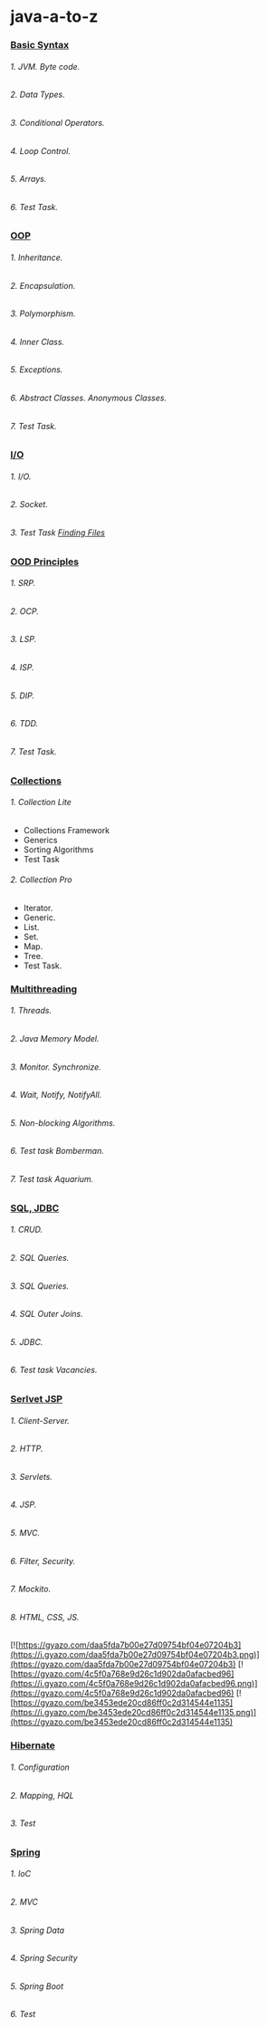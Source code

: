 # java-a-to-z

### [Basic Syntax](https://github.com/roman-sd/java-a-to-z/tree/master/chapter_001)

###### 1. JVM. Byte code.
###### 2. Data Types.
###### 3. Conditional Operators.
###### 4. Loop Control.
###### 5. Arrays.
###### 6. Test Task.

### [OOP](https://github.com/roman-sd/java-a-to-z/tree/master/chapter_002)

###### 1. Inheritance.
      
###### 2. Encapsulation.
      
###### 3. Polymorphism.
      
###### 4. Inner Class.
      
###### 5. Exceptions.
      
###### 6. Abstract Classes. Anonymous Classes.
      
###### 7. Test Task.

### [I/O](https://github.com/roman-sd/java-a-to-z/tree/master/chapter_003)

###### 1. I/O.

###### 2. Socket.

###### 3. Test Task [Finding Files](https://github.com/roman-sd/java-a-to-z/tree/master/finder)

### [OOD Principles](https://github.com/roman-sd/java-a-to-z/tree/master/chapter_006)

###### 1. SRP.

###### 2. OCP.

###### 3. LSP.

###### 4. ISP.

###### 5. DIP.

###### 6. TDD.

###### 7. Test Task.

### [Collections](https://github.com/roman-sd/java-a-to-z/tree/master/chapter_005)

###### 1. Collection Lite
* Collections Framework
* Generics
* Sorting Algorithms
* Test Task
###### 2. Collection Pro
* Iterator.
* Generic.
* List.
* Set.
* Map.
* Tree.
* Test Task.

### [Multithreading](https://github.com/roman-sd/java-a-to-z/tree/master/chapter_007)

###### 1. Threads.
###### 2. Java Memory Model.
###### 3. Monitor. Synchronize.
###### 4. Wait, Notify, NotifyAll.
###### 5. Non-blocking Algorithms.
###### 6. Test task Bomberman.
###### 7. Test task Aquarium.

### [SQL, JDBC](https://github.com/roman-sd/java-a-to-z/tree/master/chapter_008) 

###### 1. CRUD.
###### 2. SQL Queries.
###### 3. SQL Queries.
###### 4. SQL Outer Joins.
###### 5. JDBC.
###### 6. Test task Vacancies.

### [Serlvet JSP](https://github.com/roman-sd/java-a-to-z/tree/master/chapter_009)

###### 1. Client-Server.
###### 2. HTTP.
###### 3. Servlets.
###### 4. JSP.
###### 5. MVC.
###### 6. Filter, Security.
###### 7. Mockito.
###### 8. HTML, CSS, JS. 
[![https://gyazo.com/daa5fda7b00e27d09754bf04e07204b3](https://i.gyazo.com/daa5fda7b00e27d09754bf04e07204b3.png)](https://gyazo.com/daa5fda7b00e27d09754bf04e07204b3)
[![https://gyazo.com/4c5f0a768e9d26c1d902da0afacbed96](https://i.gyazo.com/4c5f0a768e9d26c1d902da0afacbed96.png)](https://gyazo.com/4c5f0a768e9d26c1d902da0afacbed96)
[![https://gyazo.com/be3453ede20cd86ff0c2d314544e1135](https://i.gyazo.com/be3453ede20cd86ff0c2d314544e1135.png)](https://gyazo.com/be3453ede20cd86ff0c2d314544e1135)

### [Hibernate](https://github.com/roman-sd/java-a-to-z/tree/master/chapter_010)

###### 1. Configuration
###### 2. Mapping, HQL
###### 3. Test

### [Spring](https://github.com/roman-sd/java-a-to-z/tree/master/chapter_011)

###### 1. IoC
###### 2. MVC
###### 3. Spring Data
###### 4. Spring Security
###### 5. Spring Boot
###### 6. Test











 
